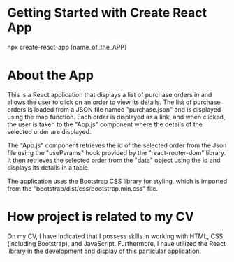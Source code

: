 # Getting Started with Create React App
npx create-react-app [name_of_the_APP]
# About the App
This is a React application that displays a list of purchase orders in and allows the user to click on an order to view its details.
The list of purchase orders is loaded from a JSON file named "purchase.json" and is displayed using the map function. 
Each order is displayed as a link, and when clicked, the user is taken to the "App.js" component where the details of the selected order are displayed.

The "App.js" component retrieves the id of the selected order from the Json file using the "useParams" hook provided by the "react-router-dom" library. It then retrieves the selected order from the "data" object using the id and displays its details in a table.

The application uses the Bootstrap CSS library for styling, which is imported from the "bootstrap/dist/css/bootstrap.min.css" file.
# How project is related to my CV
On my CV, I have indicated that I possess skills in working with HTML, CSS (including Bootstrap), and JavaScript. Furthermore, I have utilized the React library in the development and display of this particular application.
